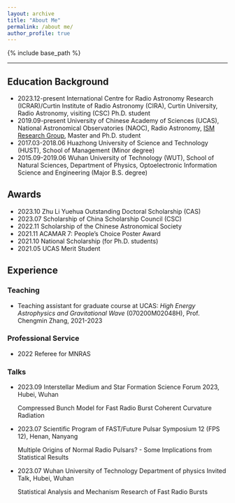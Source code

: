 ```yaml
---
layout: archive
title: "About Me"
permalink: /about me/
author_profile: true
---
```


{% include base_path %}

----

## Education Background

- 2023.12-present International Centre for Radio Astronomy Research (ICRAR)/Curtin Institute of Radio Astronomy (CIRA), Curtin University, Radio Astronomy, visiting (CSC) Ph.D. student
- 2019.09-present University of Chinese Academy of Sciences (UCAS), National Astronomical Observatories (NAOC), Radio Astronomy, [ISM Research Group](http://groups.bao.ac.cn/ism/english/), Master and Ph.D. student
- 2017.03-2018.06 Huazhong University of Science and Technology (HUST), School of Management (Minor degree)
- 2015.09-2019.06 Wuhan University of Technology (WUT), School of Natural Sciences, Department of Physics, Optoelectronic Information Science and Engineering (Major B.S. degree)



## Awards

- 2023.10 Zhu Li Yuehua Outstanding Doctoral Scholarship (CAS)
- 2023.07 Scholarship of China Scholarship Council (CSC)
- 2022.11 Scholarship of the Chinese Astronomical Society
- 2021.11 ACAMAR 7: People’s Choice Poster Award
- 2021.10 National Scholarship (for Ph.D. students)
- 2021.05 UCAS Merit Student



## Experience

### Teaching

- Teaching assistant for graduate course at UCAS: *High Energy Astrophysics and Gravitational Wave* (070200M02048H), Prof. Chengmin Zhang, 2021-2023

### Professional Service

- 2022 Referee for MNRAS

### Talks

- 2023.09 Interstellar Medium and Star Formation Science Forum 2023, Hubei, Wuhan

  Compressed Bunch Model for Fast Radio Burst Coherent Curvature Radiation

- 2023.07 Scientific Program of FAST/Future Pulsar Symposium 12 (FPS 12), Henan, Nanyang

  Multiple Origins of Normal Radio Pulsars? - Some Implications from Statistical Results

- 2023.07 Wuhan University of Technology Department of physics Invited Talk, Hubei, Wuhan

  Statistical Analysis and Mechanism Research of Fast Radio Bursts
